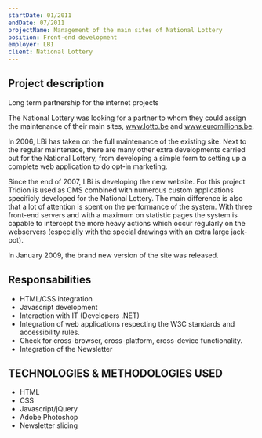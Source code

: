 ```yaml
---
startDate: 01/2011
endDate: 07/2011
projectName: Management of the main sites of National Lottery
position: Front-end development
employer: LBI
client: National Lottery
---
```


## Project description

Long term partnership for the internet projects

The National Lottery was looking for a partner to whom they could assign the maintenance of their main sites, www.lotto.be and www.euromillions.be.

In 2006, LBi has taken on the full maintenance of the existing site. Next to the regular maintenace, there are many other extra developments carried out for the National Lottery, from developing a simple form to setting up a complete web application to do opt-in marketing.

Since the end of 2007, LBi is developing the new website. For this project Tridion is used as CMS combined with numerous custom applications specificly developed for the National Lottery. The main difference is also that a lot of attention is spent on the performance of the system. With three front-end servers and with a maximum on statistic pages the system is capable to intercept the more heavy actions which occur regularly on the webservers (especially with the special drawings with an extra large jack-pot).

In January 2009, the brand new version of the site was released.

## Responsabilities

- HTML/CSS integration
- Javascript development
- Interaction with IT (Developers .NET)
- Integration of web applications respecting the W3C standards and accessibility rules.
- Check for cross-browser, cross-platform, cross-device functionality.
- Integration of the Newsletter


## TECHNOLOGIES & METHODOLOGIES USED 

-  HTML
-  CSS
-  Javascript/jQuery
-  Adobe Photoshop
-  Newsletter slicing
